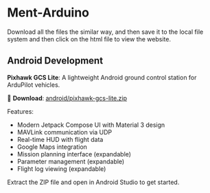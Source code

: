 # Ment-Arduino

Download all the files the similar way, and then save it to the local file system and then click on the html file to view the website.

## Android Development

**Pixhawk GCS Lite**: A lightweight Android ground control station for ArduPilot vehicles.

📱 **Download**: [android/pixhawk-gcs-lite.zip](android/pixhawk-gcs-lite.zip)

Features:
- Modern Jetpack Compose UI with Material 3 design
- MAVLink communication via UDP
- Real-time HUD with flight data
- Google Maps integration
- Mission planning interface (expandable)
- Parameter management (expandable)
- Flight log viewing (expandable)

Extract the ZIP file and open in Android Studio to get started.
